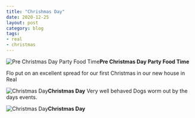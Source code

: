 ```yaml
---
title: "Chrishmas Day"
date: 2020-12-25
layout: post
category: blog
tags:
- real
- christmas
---
```



 ![Pre Christmas Day Party Food Time](/images/2020/2020-12-30-back-in-action.jpg)**Pre Christmas Day Party Food Time**
<!--more-->
Flo put on an excellent spread for our first Christmas in our new house in Real

 ![Christmas Day](/images/2020/2020-12-25-christmas-day.jpg)**Christmas Day**
 Very well behaved Dogs worm out by the days events.

 ![Christmas Day](/images/2020/2020-12-25-christmas-day-1.jpg)**Christmas Day**
